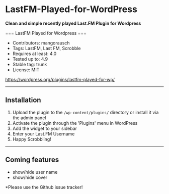 # LastFM-Played-for-WordPress
**Clean and simple recently played Last.FM Plugin for Wordpress**

=== LastFM Played for Wordpress ===
- Contributors: mangorausch
- Tags: LastFM, Last FM, Scrobble
- Requires at least: 4.0
- Tested up to: 4.9
- Stable tag: trunk
- License: MIT


https://wordpress.org/plugins/lastfm-played-for-wp/


----------

Installation
------------

1. Upload the plugin to the `/wp-content/plugins/` directory or install it via the admin panel
2. Activate the plugin through the 'Plugins' menu in WordPress
3. Add the widget to your sidebar
4. Enter your Last.FM Username
5. Happy Scrobbling!


----------


Coming features
---------------

 - show/hide user name
 - show/hide cover

*Please use the Github issue tracker!
